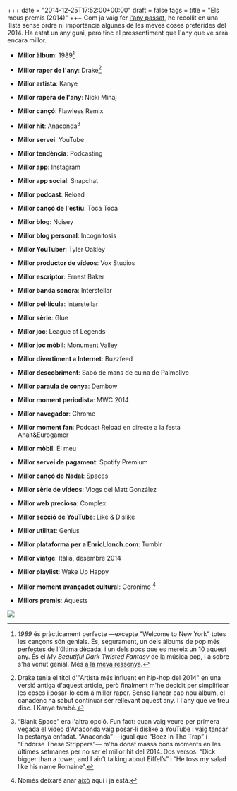 +++
date = "2014-12-25T17:52:00+00:00"
draft = false
tags = 
title = "Els meus premis (2014)"
+++
Com ja vaig fer [l'any passat](http://enricllonch.com/post/71195333803/els-meus-premis), he recollit en una llista sense ordre ni importància algunes de les meves coses preferides del 2014. Ha estat un any guai, però tinc el pressentiment que l'any que ve serà encara millor.

<!-- more -->

- **Millor àlbum**: 1989[^1]

- **Millor raper de l'any**: Drake[^2]

- **Millor artista**: Kanye

- **Millor rapera de l'any**: Nicki Minaj

- **Millor cançó**: Flawless Remix

- **Millor hit**: Anaconda[^3]

- **Millor servei**: YouTube

- **Millor tendència**: Podcasting

- **Millor app**: Instagram

- **Millor app social**: Snapchat

- **Millor podcast**: Reload

- **Millor cançó de l'estiu**: Toca Toca

- **Millor blog**: Noisey

- **Millor blog personal**: Incognitosis

- **Millor YouTuber**: Tyler Oakley

- **Millor productor de vídeos**: Vox Studios

- **Millor escriptor**: Ernest Baker

- **Millor banda sonora**: Interstellar

- **Millor pel·lícula**: Interstellar

- **Millor sèrie**: Glue

- **Millor joc**: League of Legends

- **Millor joc mòbil**: Monument Valley

- **Millor divertiment a Internet**: Buzzfeed

- **Millor descobriment**: Sabó de mans de cuina de Palmolive

- **Millor paraula de conya**: Dembow

- **Millor moment periodista**: MWC 2014

- **Millor navegador**: Chrome

- **Millor moment fan**: Podcast Reload en directe a la festa Anait&Eurogamer

- **Millor mòbil**: El meu

- **Millor servei de pagament**: Spotify Premium

- **Millor cançó de Nadal**: Spaces

- **Millor sèrie de vídeos**: Vlogs del Matt González

- **Millor web preciosa**: Complex

- **Millor secció de YouTube**: Like & Dislike

- **Millor utilitat**: Genius

- **Millor plataforma per a EnricLlonch.com**: Tumblr

- **Millor viatge**: Itàlia, desembre 2014

- **Millor playlist**: Wake Up Happy

- **Millor moment avançadet cultural**: Geronimo [^4]

- **Millors premis**: Aquests

[^1]: *1989* és pràcticament perfecte —excepte "Welcome to New York" totes les cançons són genials. És, segurament, un dels àlbums de pop més perfectes de l'última dècada, i un dels pocs que es mereix un 10 aquest any. És el *My Beautiful Dark Twisted Fantasy* de la música pop, i a sobre s'ha venut genial. Més [a la meva ressenya](http://enricllonch.com/post/101369090519/1989).
[^2]: Drake tenia el títol d'"Artista més influent en hip-hop del 2014" en una versió antiga d'aquest article, però finalment m'he decidit per simplificar les coses i posar-lo com a millor raper. Sense llançar cap nou àlbum, el canadenc ha sabut continuar ser rellevant aquest any. I l'any que ve treu disc. I Kanye també. 
[^3]: “Blank Space” era l'altra opció. Fun fact: quan vaig veure per primera vegada el vídeo d'Anaconda vaig posar-li dislike a YouTube i vaig tancar la pestanya enfadat. “Anaconda” —igual que “Beez In The Trap” i “Endorse These Strippers”— m'ha donat massa bons moments en les últimes setmanes per no ser el millor hit del 2014. Dos versos: “Dick bigger than a tower, and I ain’t talking about Eiffel’s” i “He toss my salad like his name Romaine”.
[^4]: Només deixaré anar [això](http://enricllonch.com/post/94055052088/les-20-cancons-que-em-molen-mes) aquí i ja està.

<img id="splashFade" src="http://i.imgur.com/HX2kdcQ.png"/>